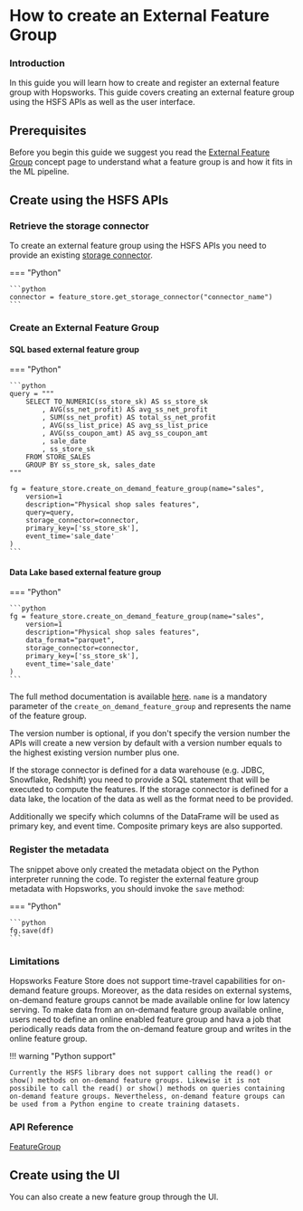 # How to create an External Feature Group

### Introduction

In this guide you will learn how to create and register an external feature group with Hopsworks. This guide covers creating an external feature group using the HSFS APIs as well as the user interface.

## Prerequisites

Before you begin this guide we suggest you read the [External Feature Group](../../../concepts/fs/feature_group/external_fg.md) concept page to understand what a feature group is and how it fits in the ML pipeline.

## Create using the HSFS APIs

### Retrieve the storage connector

To create an external feature group using the HSFS APIs you need to provide an existing [storage connector](../storage_connector/index.md).

=== "Python"

    ```python
    connector = feature_store.get_storage_connector("connector_name")
    ```

### Create an External Feature Group 

#### SQL based external feature group

=== "Python"

    ```python
    query = """
        SELECT TO_NUMERIC(ss_store_sk) AS ss_store_sk
            , AVG(ss_net_profit) AS avg_ss_net_profit
            , SUM(ss_net_profit) AS total_ss_net_profit 
            , AVG(ss_list_price) AS avg_ss_list_price
            , AVG(ss_coupon_amt) AS avg_ss_coupon_amt
            , sale_date
            , ss_store_sk
        FROM STORE_SALES
        GROUP BY ss_store_sk, sales_date
    """

    fg = feature_store.create_on_demand_feature_group(name="sales",
        version=1
        description="Physical shop sales features",
        query=query,
        storage_connector=connector,
        primary_key=['ss_store_sk'],
        event_time='sale_date'
    )
    ```

#### Data Lake based external feature group 

=== "Python"

    ```python
    fg = feature_store.create_on_demand_feature_group(name="sales",
        version=1
        description="Physical shop sales features",
        data_format="parquet",
        storage_connector=connector,
        primary_key=['ss_store_sk'],
        event_time='sale_date'
    )
    ```

The full method documentation is available [here](). `name` is a mandatory parameter of the `create_on_demand_feature_group` and represents the name of the feature group.

The version number is optional, if you don't specify the version number the APIs will create a new version by default with a version number equals to the highest existing version number plus one.

If the storage connector is defined for a data warehouse (e.g. JDBC, Snowflake, Redshift) you need to provide a SQL statement that will be executed to compute the features. If the storage connector is defined for a data lake, the location of the data as well as the format need to be provided.

Additionally we specify which columns of the DataFrame will be used as primary key, and event time. Composite primary keys are also supported. 

### Register the metadata

The snippet above only created the metadata object on the Python interpreter running the code. To register the external feature group metadata with Hopsworks, you should invoke the `save` method:

=== "Python"

    ```python 
    fg.save(df)
    ```

### Limitations 

Hopsworks Feature Store does not support time-travel capabilities for on-demand feature groups. Moreover, as the data resides on external systems, on-demand feature groups cannot be made available online for low latency serving. To make data from an on-demand feature group available online, users need to define an online enabled feature group and hava a job that periodically reads data from the on-demand feature group and writes in the online feature group.

!!! warning "Python support"

    Currently the HSFS library does not support calling the read() or show() methods on on-demand feature groups. Likewise it is not possibile to call the read() or show() methods on queries containing on-demand feature groups. Nevertheless, on-demand feature groups can be used from a Python engine to create training datasets.


### API Reference 

[FeatureGroup](https://docs.hopsworks.ai/feature-store-api/dev/generated/api/feature_group_api/#featuregroup)

## Create using the UI

You can also create a new feature group through the UI.
